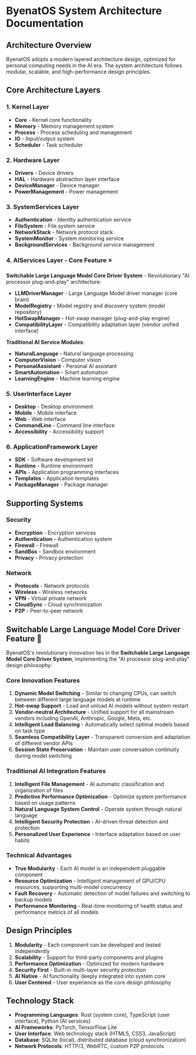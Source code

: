 # ByenatOS System Architecture Documentation

## Architecture Overview

ByenatOS adopts a modern layered architecture design, optimized for personal computing needs in the AI era. The system architecture follows modular, scalable, and high-performance design principles.

## Core Architecture Layers

### 1. Kernel Layer
- **Core** - Kernel core functionality
- **Memory** - Memory management system
- **Process** - Process scheduling and management
- **IO** - Input/output system
- **Scheduler** - Task scheduler

### 2. Hardware Layer
- **Drivers** - Device drivers
- **HAL** - Hardware abstraction layer interface
- **DeviceManager** - Device manager
- **PowerManagement** - Power management

### 3. SystemServices Layer
- **Authentication** - Identity authentication service
- **FileSystem** - File system service
- **NetworkStack** - Network protocol stack
- **SystemMonitor** - System monitoring service
- **BackgroundServices** - Background service management

### 4. AIServices Layer - Core Feature ⭐

**Switchable Large Language Model Core Driver System** - Revolutionary "AI processor plug-and-play" architecture:

- **LLMDriverManager** - Large Language Model driver manager (core brain)
- **ModelRegistry** - Model registry and discovery system (model repository)
- **HotSwapManager** - Hot-swap manager (plug-and-play engine)
- **CompatibilityLayer** - Compatibility adaptation layer (vendor unified interface)

**Traditional AI Service Modules**:
- **NaturalLanguage** - Natural language processing
- **ComputerVision** - Computer vision
- **PersonalAssistant** - Personal AI assistant
- **SmartAutomation** - Smart automation
- **LearningEngine** - Machine learning engine

### 5. UserInterface Layer
- **Desktop** - Desktop environment
- **Mobile** - Mobile interface
- **Web** - Web interface
- **CommandLine** - Command line interface
- **Accessibility** - Accessibility support

### 6. ApplicationFramework Layer
- **SDK** - Software development kit
- **Runtime** - Runtime environment
- **APIs** - Application programming interfaces
- **Templates** - Application templates
- **PackageManager** - Package manager

## Supporting Systems

### Security
- **Encryption** - Encryption services
- **Authentication** - Authentication system
- **Firewall** - Firewall
- **SandBox** - Sandbox environment
- **Privacy** - Privacy protection

### Network
- **Protocols** - Network protocols
- **Wireless** - Wireless networks
- **VPN** - Virtual private network
- **CloudSync** - Cloud synchronization
- **P2P** - Peer-to-peer network

## Switchable Large Language Model Core Driver Feature 🚀

ByenatOS's revolutionary innovation lies in the **Switchable Large Language Model Core Driver System**, implementing the "AI processor plug-and-play" design philosophy:

### Core Innovation Features

1. **Dynamic Model Switching** - Similar to changing CPUs, can switch between different large language models at runtime
2. **Hot-swap Support** - Load and unload AI models without system restart
3. **Vendor-neutral Architecture** - Unified support for all mainstream vendors including OpenAI, Anthropic, Google, Meta, etc.
4. **Intelligent Load Balancing** - Automatically select optimal models based on task type
5. **Seamless Compatibility Layer** - Transparent conversion and adaptation of different vendor APIs
6. **Session State Preservation** - Maintain user conversation continuity during model switching

### Traditional AI Integration Features

1. **Intelligent File Management** - AI automatic classification and organization of files
2. **Predictive Performance Optimization** - Optimize system performance based on usage patterns
3. **Natural Language System Control** - Operate system through natural language
4. **Intelligent Security Protection** - AI-driven threat detection and protection
5. **Personalized User Experience** - Interface adaptation based on user habits

### Technical Advantages

- **True Modularity** - Each AI model is an independent pluggable component
- **Resource Optimization** - Intelligent management of GPU/CPU resources, supporting multi-model concurrency
- **Fault Recovery** - Automatic detection of model failures and switching to backup models
- **Performance Monitoring** - Real-time monitoring of health status and performance metrics of all models

## Design Principles

1. **Modularity** - Each component can be developed and tested independently
2. **Scalability** - Support for third-party components and plugins
3. **Performance Optimization** - Optimized for modern hardware
4. **Security First** - Built-in multi-layer security protection
5. **AI Native** - AI functionality deeply integrated into system core
6. **User Centered** - User experience as the core design philosophy

## Technology Stack

- **Programming Languages**: Rust (system core), TypeScript (user interface), Python (AI services)
- **AI Frameworks**: PyTorch, TensorFlow Lite
- **User Interface**: Web technology stack (HTML5, CSS3, JavaScript)
- **Database**: SQLite (local), distributed database (cloud synchronization)
- **Network Protocols**: HTTP/3, WebRTC, custom P2P protocols